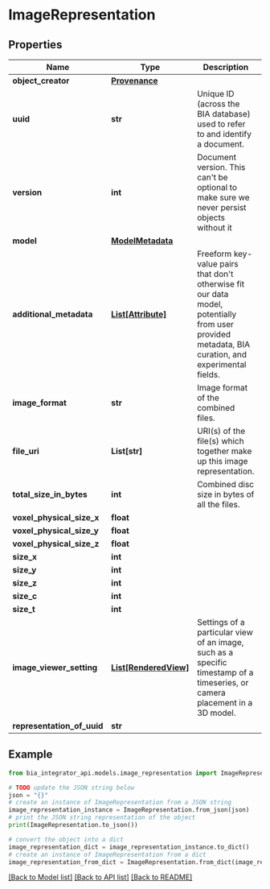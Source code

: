 # ImageRepresentation


## Properties

Name | Type | Description | Notes
------------ | ------------- | ------------- | -------------
**object_creator** | [**Provenance**](Provenance.md) |  |
**uuid** | **str** | Unique ID (across the BIA database) used to refer to and identify a document. |
**version** | **int** | Document version. This can&#39;t be optional to make sure we never persist objects without it |
**model** | [**ModelMetadata**](ModelMetadata.md) |  | [optional]
**additional_metadata** | [**List[Attribute]**](Attribute.md) | Freeform key-value pairs that don&#39;t otherwise fit our data model, potentially from user provided metadata, BIA curation, and experimental fields. | [optional]
**image_format** | **str** | Image format of the combined files. |
**file_uri** | **List[str]** | URI(s) of the file(s) which together make up this image representation. |
**total_size_in_bytes** | **int** | Combined disc size in bytes of all the files. |
**voxel_physical_size_x** | **float** |  | [optional]
**voxel_physical_size_y** | **float** |  | [optional]
**voxel_physical_size_z** | **float** |  | [optional]
**size_x** | **int** |  | [optional]
**size_y** | **int** |  | [optional]
**size_z** | **int** |  | [optional]
**size_c** | **int** |  | [optional]
**size_t** | **int** |  | [optional]
**image_viewer_setting** | [**List[RenderedView]**](RenderedView.md) | Settings of a particular view of an image, such as a specific timestamp of a timeseries, or camera placement in a 3D model. | [optional]
**representation_of_uuid** | **str** |  |

## Example

```python
from bia_integrator_api.models.image_representation import ImageRepresentation

# TODO update the JSON string below
json = "{}"
# create an instance of ImageRepresentation from a JSON string
image_representation_instance = ImageRepresentation.from_json(json)
# print the JSON string representation of the object
print(ImageRepresentation.to_json())

# convert the object into a dict
image_representation_dict = image_representation_instance.to_dict()
# create an instance of ImageRepresentation from a dict
image_representation_from_dict = ImageRepresentation.from_dict(image_representation_dict)
```
[[Back to Model list]](../README.md#documentation-for-models) [[Back to API list]](../README.md#documentation-for-api-endpoints) [[Back to README]](../README.md)
